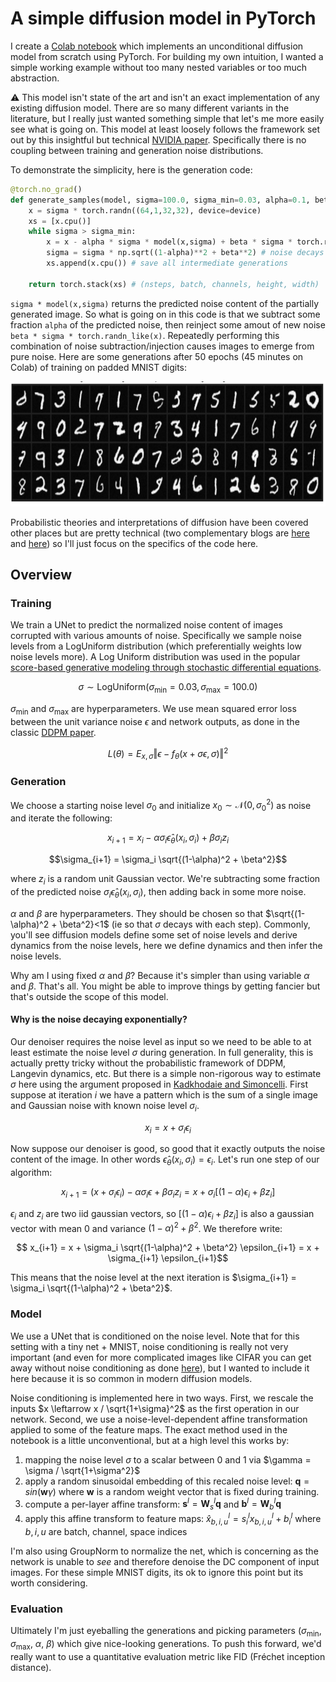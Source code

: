 # A simple diffusion model in PyTorch
I create a [Colab notebook](https://colab.research.google.com/github/KyleLuther/SimplifiedDiffusion/blob/main/SimplifiedDiffusion.ipynb) which implements an unconditional diffusion model from scratch using PyTorch. For building my own intuition, I wanted a simple working example without too many nested variables or too much abstraction.

:warning: This model isn't state of the art and isn't an exact implementation of any existing diffusion model. There are so many different variants in the literature, but I really just wanted something simple that let's me more easily see what is going on. This model at least loosely follows the framework set out by this insightful but technical [NVIDIA paper](https://arxiv.org/abs/2206.00364). Specifically there is no coupling between training and generation noise distributions.

To demonstrate the simplicity, here is the generation code:
```python
@torch.no_grad()
def generate_samples(model, sigma=100.0, sigma_min=0.03, alpha=0.1, beta=.40, device='cuda'):
    x = sigma * torch.randn((64,1,32,32), device=device)
    xs = [x.cpu()]
    while sigma > sigma_min:
        x = x - alpha * sigma * model(x,sigma) + beta * sigma * torch.randn_like(x)
        sigma = sigma * np.sqrt((1-alpha)**2 + beta**2) # noise decays exponentially
        xs.append(x.cpu()) # save all intermediate generations

    return torch.stack(xs) # (nsteps, batch, channels, height, width)
```
`sigma * model(x,sigma)` returns the predicted noise content of the partially generated image. So what is going on in this code is that we subtract some fraction `alpha` of the predicted noise, then reinject some amout of new noise `beta * sigma * torch.randn_like(x)`. Repeatedly performing this combination of noise subtraction/injection causes images to emerge from pure noise. Here are some generations after 50 epochs (45 minutes on Colab) of training on padded MNIST digits:

<img src="generated.png"  height="200" />

Probabilistic theories and interpretations of diffusion have been covered other places but are pretty technical (two complementary blogs are [here](https://yang-song.net/blog/2021/score/) and [here](https://lilianweng.github.io/posts/2021-07-11-diffusion-models/)) so I'll just focus on the specifics of the code here.

## Overview

### Training
We train a UNet to predict the normalized noise content of images corrupted with various amounts of noise. Specifically we sample noise levels from a LogUniform distribution (which preferentially weights low noise levels more). A Log Uniform distribution was used in the popular [score-based generative modeling through stochastic differential equations](https://arxiv.org/abs/2011.13456).

$$ \sigma \sim \text{LogUniform}(\sigma_{\text{min}}=0.03, \sigma_{\text{max}}=100.0) $$ 

$\sigma_{\text{min}}$ and $\sigma_{\text{max}}$ are hyperparameters. We use mean squared error loss between the unit variance noise $\epsilon$ and network outputs, as done in the classic [DDPM paper](https://arxiv.org/abs/2006.11239).

$$ L(\theta) = E_{x, \sigma} \left\Vert \epsilon - f_\theta (x+\sigma \epsilon, \sigma) \right\Vert^2 $$ 

### Generation
We choose a starting noise level $\sigma_0$ and initialize $x_0 \sim \mathcal{N}(0,\sigma_0^2)$ as noise and iterate the following:

$$x_{i+1} = x_i - \alpha \sigma_i \hat{\epsilon}_{\theta}(x_i, \sigma_i) + \beta \sigma_i z_i$$

$$\sigma_{i+1} = \sigma_i \sqrt{(1-\alpha)^2 + \beta^2}$$

where $z_i$ is a random unit Gaussian vector. We're subtracting some fraction of the predicted noise $\sigma_i \hat{\epsilon}_{\theta}(x_i, \sigma_i)$, then adding back in some more noise.

$\alpha$ and $\beta$ are hyperparameters. They should be chosen so that $\sqrt{(1-\alpha)^2 + \beta^2}<1$ (ie so that $\sigma$ decays with each step). Commonly, you'll see diffusion models define some set of noise levels and derive dynamics from the noise levels, here we define dynamics and then infer the noise levels. 

Why am I using fixed $\alpha$ and $\beta$? Because it's simpler than using variable $\alpha$ and $\beta$. That's all. You might be able to improve things by getting fancier but that's outside the scope of this model.

#### Why is the noise decaying exponentially?
Our denoiser requires the noise level as input so we need to be able to at least estimate the noise level $\sigma$ during generation. In full generality, this is actually pretty tricky without the probabilistic framework of DDPM, Langevin dynamics, etc. But there is a simple non-rigorous way to estimate $\sigma$ here using the argument proposed in [Kadkhodaie and Simoncelli](https://arxiv.org/pdf/2007.13640). First suppose at iteration $i$ we have a pattern which is the sum of a single image and Gaussian noise with known noise level $\sigma_i$.

$$ x_i = x + \sigma_i \epsilon_i$$

Now suppose our denoiser is good, so good that it exactly outputs the noise content of the image. In other words $\hat\epsilon_\theta(x_i, \sigma_i) = \epsilon_i$. Let's run one step of our algorithm:

$$ x_{i+1} = (x + \sigma_i \epsilon_i) - \alpha \sigma_i \epsilon + \beta \sigma_i z_i  = x + \sigma_i [(1-\alpha) \epsilon_i + \beta z_i] $$

$\epsilon_i$ and $z_i$ are two iid gaussian vectors, so $[(1-\alpha) \epsilon_i + \beta z_i]$ is also a gaussian vector with mean 0 and variance $(1-\alpha)^2 + \beta^2$. We therefore write:

$$ x_{i+1} = x + \sigma_i \sqrt{(1-\alpha)^2 + \beta^2} \epsilon_{i+1} = x + \sigma_{i+1} \epsilon_{i+1}$$

This means that the noise level at the next iteration is $\sigma_{i+1} = \sigma_i \sqrt{(1-\alpha)^2 + \beta^2}$.  

### Model
We use a UNet that is conditioned on the noise level. Note that for this setting with a tiny net + MNIST, noise conditioning is really not very important (and even for more complicated images like CIFAR you can get away without noise conditioning as done [here](https://arxiv.org/abs/2006.09011)), but I wanted to include it here because it is so common in modern diffusion models.

Noise conditioning is implemented here in two ways. First, we rescale the inputs $x \leftarrow x / \sqrt{1+\sigma}^2$ as the first operation in our network. Second, we use a noise-level-dependent affine transformation applied to some of the feature maps. The exact method used in the notebook is a little unconventional, but at a high level this works by:

1. mapping the noise level $\sigma$ to a scalar between 0 and 1 via $\gamma = \sigma / \sqrt{1+\sigma^2}$
2. apply a random sinusoidal embedding of this recaled noise level: $\mathbf{q} = sin(\mathbf{w} \gamma)$ where $\mathbf{w}$ is a random weight vector that is fixed during training.
3. compute a per-layer affine transform: $\mathbf{s}^l = \mathbf{W}_s^l \mathbf{q}$ and $\mathbf{b}^l = \mathbf{W}_b^l \mathbf{q}$
4. apply this affine transform to feature maps: $\hat{x}^l_{b,i,u} = s^l_i x^l_{b,i,u} + b^l_i$ where $b,i,u$ are batch, channel, space indices

I'm also using GroupNorm to normalize the net, which is concerning as the network is unable to *see* and therefore denoise the DC component of input images. For these simple MNIST digits, its ok to ignore this point but its worth considering.

### Evaluation
Ultimately I'm just eyeballing the generations and picking parameters ($\sigma_{\text{min}}$, $\sigma_{\text{max}}$, $\alpha$, $\beta$) which give nice-looking generations. To push this forward, we'd really want to use a quantitative evaluation metric like FID (Fréchet inception distance).


